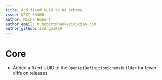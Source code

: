 ```yaml
---
title: Add fixed UUID to OA schema
issue: NEXT-30400
author: Micha Hobert
author_email: m.hobert@haokeyingxiao.com
author_github: Isengo1989
---
```

# Core
* Added a fixed UUID to the `OpenApiDefinitionSchemaBuilder` for fewer diffs on releases
